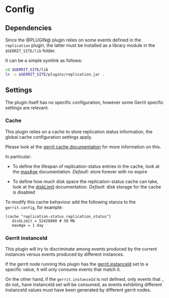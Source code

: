 # Config

## Dependencies

Since the @PLUGIN@ plugin relies on some events defined in the `replication`
plugin, the latter must be installed as a library module in the
`$GERRIT_SITE/lib` folder.

It can be a simple symlink as follows:

```bash
cd $GERRIT_SITE/lib
ln -s $GERRIT_SITE/plugins/replication.jar .
```

## Settings

The plugin itself has no specific configuration, however some Gerrit specific
settings are relevant.

### Cache

This plugin relies on a cache to store replication status information, the
global cache configuration settings apply.

Please look at
the [gerrit cache documentation](https://gerrit-review.googlesource.com/Documentation/config-gerrit.html#cache)
for more information on this.

In particular:

* To define the lifespan of replication-status entries in the cache, look at
  the [maxAge](https://gerrit-review.googlesource.com/Documentation/config-gerrit.html#cache.name.maxAge)
  documentation. *Default*: store forever with no expire

* To define how much disk space the replication-status cache can take, look at
  the [diskLimit](https://gerrit-review.googlesource.com/Documentation/config-gerrit.html#cache.name.diskLimit)
  documentation. *Default*: disk storage for the cache is disabled

To modify this cache behaviour add the following stanza to the `gerrit.config`,
for example:

```
[cache "replication-status.replication_status"]
   diskLimit = 52428800 # 50 Mb
   maxAge = 1 day
```

### Gerrit instanceId

This plugin will try to discriminate among events produced by the current
instances versus events produced by different instances.

If the gerrit node running this plugin has
the [gerrit.instanceId]([gerrit.instanceId](https://gerrit-review.googlesource.com/Documentation/config-gerrit.html#gerrit.instanceId))
set to a specific value, it will only consume events that match it.

On the other hand, if the `gerrit.instanceId` is not defined, only events that _
do not_ have instanceId set will be consumed, as events exhibiting different
instanceId values must have been generated by different gerrit nodes.
